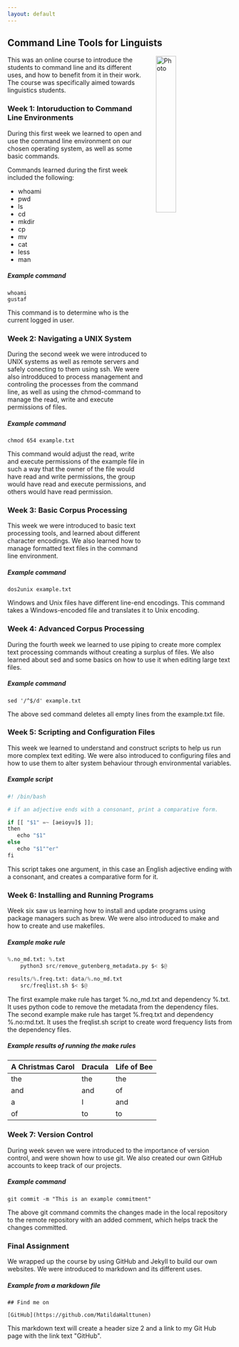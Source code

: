 ```yaml
---
layout: default
---
```


## Command Line Tools for Linguists

<img src="https://blogger.googleusercontent.com/img/b/R29vZ2xl/AVvXsEikGeMQVbPLFoYNr8brw5JZSLmlQgYRHmm-Tr89x4pgVeMMFpx-5hqUDQPxldmlk72AZCfT49smhq5cZDZNUn-jK1CJTzISMoxby2USLD2Z_6WoaYcuofe-EZDUqql9bG9d3RGqTjVjzIg/s1600/download.jpg" alt="Photo" hspace="20" width="30%" align="right"/> 
This was an online course to introduce the students to command line and its different uses, and how to benefit from it in their work. The course was specifically aimed towards linguistics students. 


### Week 1: Intoruduction to Command Line Environments

During this first week we learned to open and use the command line environment on our chosen operating system, as well as some basic commands.

Commands learned during the first week included the following:
 * whoami
 * pwd
 * ls
 * cd
 * mkdir
 * cp
 * mv
 * cat
 * less
 * man

##### Example command

 ```
whoami
gustaf
```

This command is to determine who is the current logged in user.


### Week 2: Navigating a UNIX System

During the second week we were introduced to UNIX systems as well as remote servers and safely conecting to them using ssh. We were also introdduced to process management and controling the processes from the command line, as well as using the chmod-command to manage the read, write and execute permissions of files.

##### Example command

```
chmod 654 example.txt
```

This command would adjust the read, write and execute permissions of the example file in such a way that the owner of the file would have read and write permissions, the group would have read and execute permissions, and others would have read permission.


### Week 3: Basic Corpus Processing

This week we were introduced to basic text processing tools, and learned about different character encodings. We also learned how to manage formatted text files in the command line environment.

##### Example command

```
dos2unix example.txt
```

Windows and Unix files have different line-end encodings. This command takes a Windows-encoded file and translates it to Unix encoding.


### Week 4: Advanced Corpus Processing

During the fourth week we learned to use piping to create more complex text processing commands without creating a surplus of files. We also learned about sed and some basics on how to use it when editing large text files.

##### Example command

```
sed '/^$/d' example.txt
```

The above sed command deletes all empty lines from the example.txt file.


### Week 5: Scripting and Configuration Files

This week we learned to understand and construct scripts to help us run more complex text editing. We were also introduced to configuring files and how to use them to alter system behaviour through environmental variables.

##### Example script

```python
#! /bin/bash

# if an adjective ends with a consonant, print a comparative form.

if [[ "$1" =~ [aeioyu]$ ]];
then
   echo "$1"
else
   echo "$1""er"
fi
```

This script takes one argument, in this case an English adjective ending with a consonant, and creates a comparative form for it.


### Week 6: Installing and Running Programs

Week six saw us learning how to install and update programs using package managers such as brew. We were also introduced to make and how to create and use makefiles.

##### Example make rule

```python
%.no_md.txt: %.txt
	python3 src/remove_gutenberg_metadata.py $< $@

results/%.freq.txt: data/%.no_md.txt 
	src/freqlist.sh $< $@
```

The first example make rule has target %.no_md.txt and dependency %.txt. It uses python code to remove the metadata from the dependency files.  
The second example make rule has target %.freq.txt and dependency %.no:md.txt. It uses the freqlist.sh script to create word frequency lists from the dependency files. 

##### Example results of running the make rules

A Christmas Carol | Dracula | Life of Bee
--- | --- | ---
the | the | the
and | and | of
a | I | and
of | to | to


### Week 7: Version Control

During week seven we were introduced to the importance of version control, and were shown how to use git. We also created our own GitHub accounts to keep track of our projects.

##### Example command

```
git commit -m "This is an example commitment"
```

The above git command commits the changes made in the local repository to the remote repository with an added comment, which helps track the changes committed.


### Final Assignment

We wrapped up the course by using GitHub and Jekyll to build our own websites. We were introduced to markdown and its different uses.

##### Example from a markdown file

```
## Find me on

[GitHub](https://github.com/MatildaHalttunen)
```

This markdown text will create a header size 2 and a link to my Git Hub page with the link text "GitHub".